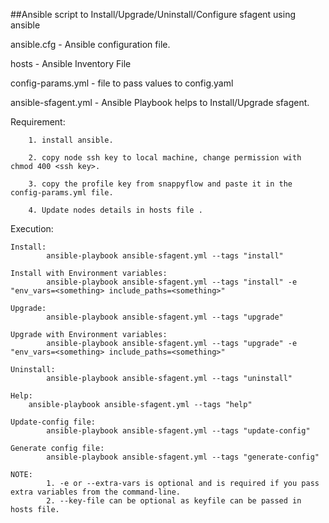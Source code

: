 ##Ansible script to Install/Upgrade/Uninstall/Configure sfagent using ansible

ansible.cfg - Ansible configuration file.

hosts - Ansible Inventory File

config-params.yml - file to pass values to config.yaml 

ansible-sfagent.yml - Ansible Playbook helps to Install/Upgrade sfagent.

Requirement:

        1. install ansible.
    
        2. copy node ssh key to local machine, change permission with chmod 400 <ssh key>.
    
        3. copy the profile key from snappyflow and paste it in the config-params.yml file.
    
        4. Update nodes details in hosts file .


Execution:

	Install:
	    	ansible-playbook ansible-sfagent.yml --tags "install" 
	    
	Install with Environment variables:
	       	ansible-playbook ansible-sfagent.yml --tags "install" -e "env_vars=<something> include_paths=<something>"
	
	Upgrade:
	    	ansible-playbook ansible-sfagent.yml --tags "upgrade"
	
	Upgrade with Environment variables:
	        ansible-playbook ansible-sfagent.yml --tags "upgrade" -e "env_vars=<something> include_paths=<something>"
	
	Uninstall:
	        ansible-playbook ansible-sfagent.yml --tags "uninstall"
	
	Help:
		ansible-playbook ansible-sfagent.yml --tags "help"
	
	Update-config file:
	        ansible-playbook ansible-sfagent.yml --tags "update-config"
	
	Generate config file:
	        ansible-playbook ansible-sfagent.yml --tags "generate-config"
	
	NOTE:
	        1. -e or --extra-vars is optional and is required if you pass extra variables from the command-line.
	        2. --key-file can be optional as keyfile can be passed in hosts file.
